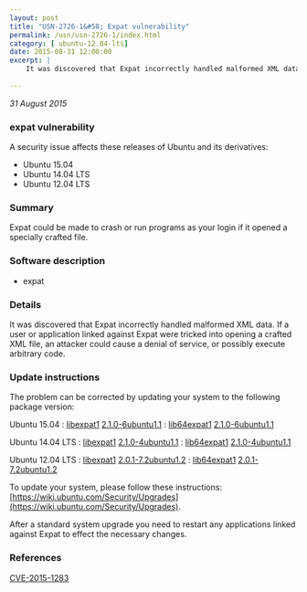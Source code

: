 ```yaml
---
layout: post
title: "USN-2726-1&#58; Expat vulnerability"
permalink: /usn/usn-2726-1/index.html
category: [ ubuntu-12.04-lts]
date: 2015-08-31 12:00:00
excerpt: |
    It was discovered that Expat incorrectly handled malformed XML data. If a user or application linked against Expat were tricked into opening a crafted XML file, an attacker could cause a denial of service, or possibly execute arbitrary code. 
    
--- 
```

 
 

*31 August 2015*

### expat vulnerability

A security issue affects these releases of Ubuntu and its derivatives:

* Ubuntu 15.04
* Ubuntu 14.04 LTS
* Ubuntu 12.04 LTS

### Summary

Expat could be made to crash or run programs as your login if it opened a specially crafted file.

### Software description

* expat 

### Details

It was discovered that Expat incorrectly handled malformed XML data. If a user or application linked against Expat were tricked into opening a crafted XML file, an attacker could cause a denial of service, or possibly execute arbitrary code. 

### Update instructions

The problem can be corrected by updating your system to the following package version:

Ubuntu 15.04
 : [libexpat1](https://launchpad.net/ubuntu/+source/expat) <span> [2.1.0-6ubuntu1.1](https://launchpad.net/ubuntu/+source/expat/2.1.0-6ubuntu1.1) </span> 
 : [lib64expat1](https://launchpad.net/ubuntu/+source/expat) <span> [2.1.0-6ubuntu1.1](https://launchpad.net/ubuntu/+source/expat/2.1.0-6ubuntu1.1) </span> 

Ubuntu 14.04 LTS
 : [libexpat1](https://launchpad.net/ubuntu/+source/expat) <span> [2.1.0-4ubuntu1.1](https://launchpad.net/ubuntu/+source/expat/2.1.0-4ubuntu1.1) </span> 
 : [lib64expat1](https://launchpad.net/ubuntu/+source/expat) <span> [2.1.0-4ubuntu1.1](https://launchpad.net/ubuntu/+source/expat/2.1.0-4ubuntu1.1) </span> 

Ubuntu 12.04 LTS
 : [libexpat1](https://launchpad.net/ubuntu/+source/expat) <span> [2.0.1-7.2ubuntu1.2](https://launchpad.net/ubuntu/+source/expat/2.0.1-7.2ubuntu1.2) </span> 
 : [lib64expat1](https://launchpad.net/ubuntu/+source/expat) <span> [2.0.1-7.2ubuntu1.2](https://launchpad.net/ubuntu/+source/expat/2.0.1-7.2ubuntu1.2) </span> 

To update your system, please follow these instructions: [https://wiki.ubuntu.com/Security/Upgrades](https://wiki.ubuntu.com/Security/Upgrades).

After a standard system upgrade you need to restart any applications linked against Expat to effect the necessary changes. 

### References

 
 [CVE-2015-1283](http://people.ubuntu.com/~ubuntu-security/cve/CVE-2015-1283)
 


